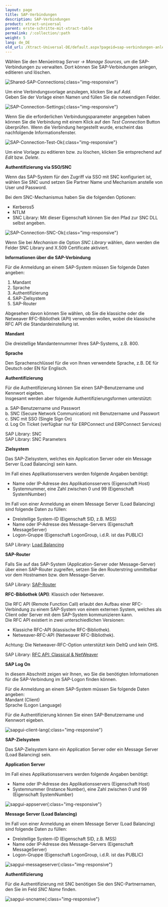 ```yaml
---
layout: page
title: SAP-Verbindungen
description: SAP-Verbindungen
product: xtract-universal
parent: erste-schritte-mit-xtract-table
permalink: /:collection/:path
weight: 5
lang: de_DE
old_url: /Xtract-Universal-DE/default.aspx?pageid=sap-verbindungen-anlegen
---
```


Wählen Sie den Menüeintrag *Server -> Manage Sources*, um die SAP-Verbindungen zu verwalten. Dort können Sie SAP-Verbindungen anlegen, editieren und löschen.


![Shared-SAP-Connections](/img/content/Shared-SAP-Connections.png){:class="img-responsive"}

Um eine Verbindungsvorlage anzulegen, klicken Sie auf *Add*.<br>
Geben Sie der Vorlage einen Namen und füllen Sie die notwendigen Felder. 

![SAP-Connection-Settings](/img/content/SAP-Connection-Settings.png){:class="img-responsive"}

Wenn Sie die erforderlichen Verbindungsparameter angegeben haben können Sie die Verbindung mit einem Klick auf den *Test Connection* Button überprüfen. Wenn die Verbindung hergestellt wurde, erscheint das nachfolgende Informationsfenster.


![SAP-Connection-Test-Ok](/img/content/SAP-Connection-Test-Ok.png){:class="img-responsive"}

Um eine Vorlage zu editieren bzw. zu löschen, klicken Sie entsprechend auf *Edit* bzw. *Delete*.

**Authentifizierung via SSO/SNC**

Wenn das SAP-System für den Zugriff via SSO mit SNC konfiguriert ist, wählen Sie SNC uund setzen Sie Partner Name und Mechanism anstelle von User und Password. 

Bei dem SNC-Mechanismus  haben Sie die folgenden Optionen:

- Kerberos5
- NTLM 
- SNC Library: Mit dieser Eigenschaft können Sie den Pfad zur SNC DLL selbst angeben.

![SAP-Connection-SNC-Ok](/img/content/SAP-Connection-SNC-Ok.jpg){:class="img-responsive"}

Wenn Sie bei *Mechanism* die Option *SNC Library* wählen, dann werden die Felder SNC Library and X.509 Certificate aktiviert.

**Informationen über die SAP-Verbindung** 

Für die Anmeldung an einem SAP-System müssen Sie folgende Daten angeben: 

1. Mandant
2. Sprache
3. Authentifizierung
4. SAP-Zielsystem
5. SAP-Router

Abgesehen davon können Sie wählen, ob Sie die klassiche oder die Netweaver RFC-Bibliothek (API) verwenden wollen, wobei die klassische RFC API die Standardeinstellung ist. 

**Mandant** 

Die dreistellige Mandantennummer Ihres SAP-Systems, z.B. 800. 

**Sprache** 

Den Sprachenschlüssel für die von Ihnen verwendete Sprache, z.B. DE für Deutsch oder EN für Englisch. 

**Authentifizierung**

Für die Authentifizierung können Sie einen SAP-Benutzername und Kennwort eigeben. <br>
Insgesamt werden aber folgende Authentifizierungsformen unterstützt: 

a. SAP-Benutzername und Passwort<br>
b. SNC (Secure Network Communication) mit Benutzername und Passwort<br>
c. SNC mit SSO (Single Sign On) <br>
d. Log On Ticket (verfügbar nur für ERPConnect und ERPConnect Services)

SAP Library: SNC<br>
SAP Library: SNC Parameters 

**Zielsystem**

Das SAP-Zielsystem, welches ein Application Server oder ein Message Server (Load Balancing) sein kann.

Im Fall eines Applikationsservers werden folgende Angaben benötigt: 

- Name oder IP-Adresse des Applikationsservers (Eigenschaft Host) 
- Systemnummer, eine Zahl zwischen 0 und 99 (Eigenschaft SystemNumber)

Im Fall von einer Anmeldung an einem Message Server (Load Balancing) sind folgende Daten zu füllen: 

- Dreistellige System-ID (Eigenschaft SID, z.B. MSS) 
- Name oder IP-Adresse des Message-Servers (Eigenschaft MessageServer) 
- Logon-Gruppe (Eigenschaft LogonGroup, i.d.R. ist das PUBLIC)

SAP Library: [Load Balancing]()

**SAP-Router**

Falls Sie auf das SAP-System (Application-Server oder Message-Server) über einen SAP-Router zugreifen, setzen Sie den Routerstring unmittelbar vor dem Hostnamen bzw. dem Message-Server. 

SAP Library: [SAP-Router]() 

**RFC-Bibliothek (API)**: Klassich oder Netweaver. 

Die RFC API (Remote Function Call) erlaubt den Aufbau einer RFC-Verbindung zu einem SAP-System von einem externen System, welches als Client oder Server mit dem SAP-System kommunizieren kann. <br>
Die RFC API existiert in zwei unterschiedlichen Versionen: 
- Klassiche RFC-API (klassische RFC-Bibliothek).
- Netweaver-RFC-API (Netweaver RFC-Bibliothek). 

Achtung: Die Netweaver-RFC-Option unterstützt kein DeltQ und kein OHS. 

SAP Library: [RFC API: Classical & NetWeaver]() 



**SAP Log On**

In diesem Abschnitt zeigen wir Ihnen, wo Sie die benötigten Informationen für die SAP-Verbindung im SAP-Logon finden können. 

Für die Anmeldung an einem SAP-System müssen Sie folgende Daten angeben: <br>
Mandant (Client)<br>
Sprache (Logon Language)<br>

Für die Authentifizierung können Sie einen SAP-Benutzername und Kennwort eigeben. 

![sapgui-client-lang](/img/content/sapgui-client-lang.jpg){:class="img-responsive"}

**SAP-Zielsystem**


Das SAP-Zielsystem kann ein Application Server oder ein Message Server (Load Balancing) sein.

**Application Server** 

Im Fall eines Applikationsservers werden folgende Angaben benötigt: 

- Name oder IP-Adresse des Applikationsservers (Eigenschaft Host) 
- Systemnummer (Instance Number), eine Zahl zwischen 0 und 99 (Eigenschaft SystemNumber)


![sapgui-appserver](/img/content/sapgui-appserver.jpg){:class="img-responsive"}

**Message Server (Load Balancing)** 

Im Fall von einer Anmeldung an einem Message Server (Load Balancing) sind folgende Daten zu füllen: 

- Dreistellige System-ID (Eigenschaft SID, z.B. MSS) 
- Name oder IP-Adresse des Message-Servers (Eigenschaft MessageServer) 
- Logon-Gruppe (Eigenschaft LogonGroup, i.d.R. ist das PUBLIC)

![sapgui-messageserver](/img/content/sapgui-messageserver.jpg){:class="img-responsive"}

**Authentifizierung**

Für die Authentifizierung mit SNC benötigen Sie den SNC-Partnernamen, den Sie im Feld *SNC Name* finden.

![sapgui-sncname](/img/content/sapgui-sncname.jpg){:class="img-responsive"}
